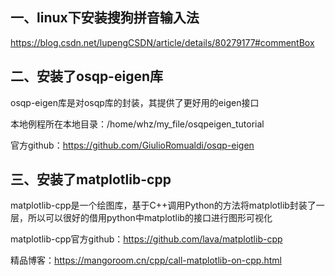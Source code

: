 ## 一、linux下安装搜狗拼音输入法

https://blog.csdn.net/lupengCSDN/article/details/80279177#commentBox

## 二、安装了osqp-eigen库

osqp-eigen库是对osqp库的封装，其提供了更好用的eigen接口

本地例程所在本地目录：/home/whz/my_file/osqpeigen_tutorial

官方github：https://github.com/GiulioRomualdi/osqp-eigen

## 三、安装了matplotlib-cpp

matplotlib-cpp是一个绘图库，基于C++调用Python的方法将matplotlib封装了一层，所以可以很好的借用python中matplotlib的接口进行图形可视化

matplotlib-cpp官方github：https://github.com/lava/matplotlib-cpp

精品博客：https://mangoroom.cn/cpp/call-matplotlib-on-cpp.html

